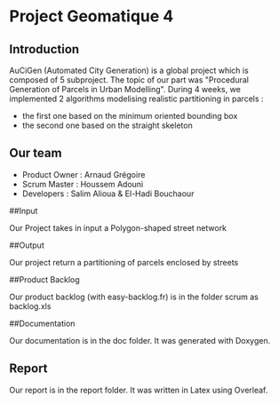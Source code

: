 # Project Geomatique 4 

## Introduction

AuCiGen (Automated City Generation) is a global project which is composed of 5 subproject. The topic of our part was "Procedural Generation of Parcels in Urban Modelling". During 4 weeks, we implemented 2 algorithms modelising realistic partitioning in parcels :

- the first one based on the minimum oriented bounding box
- the second one based on the straight skeleton 

## Our team

- Product Owner : Arnaud Grégoire
- Scrum Master : Houssem Adouni
- Developers : Salim Alioua & El-Hadi Bouchaour

##Input

Our Project takes in input a Polygon-shaped street network 

##Output

Our project return a partitioning of parcels enclosed by streets

##Product Backlog 

Our product backlog (with easy-backlog.fr)  is in the folder scrum as backlog.xls

##Documentation

Our documentation is in the doc folder. It was generated with Doxygen.

## Report

Our report is in the report folder. It was written in Latex using Overleaf. 
